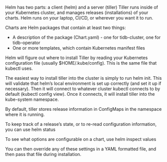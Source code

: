 Helm has two parts: a client (helm) and a server (tiller)
Tiller runs inside of your Kubernetes cluster, and manages releases (installations) of your charts.
Helm runs on your laptop, CI/CD, or wherever you want it to run.

Charts are Helm packages that contain at least two things:
* A description of the package (Chart.yaml) - one for tidb-cluster, one for tidb-operator
* One or more templates, which contain Kubernetes manifest files

Helm will figure out where to install Tiller by reading your Kubernetes configuration file (usually $HOME/.kube/config). This is the same file that kubectl uses.

The easiest way to install tiller into the cluster is simply to run helm init. This will validate that helm’s local environment is set up correctly (and set it up if necessary). Then it will connect to whatever cluster kubectl connects to by default (kubectl config view). Once it connects, it will install tiller into the kube-system namespace.

By default, tiller stores release information in ConfigMaps in the namespace where it is running. 

To keep track of a release’s state, or to re-read configuration information, you can use helm status

To see what options are configurable on a chart, use helm inspect values

You can then override any of these settings in a YAML formatted file, and then pass that file during installation.
